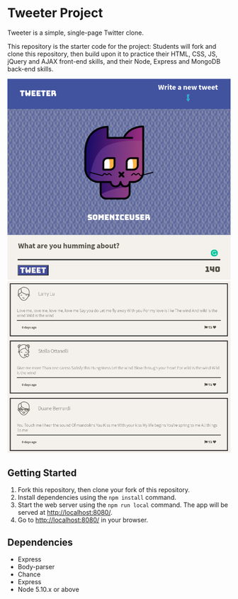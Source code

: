 # Tweeter Project

Tweeter is a simple, single-page Twitter clone.

This repository is the starter code for the project: Students will fork and clone this repository, then build upon it to practice their HTML, CSS, JS, jQuery and AJAX front-end skills, and their Node, Express and MongoDB back-end skills.

!["Screenshot of tweet compose box"](https://github.com/dhnascimento/tweeter/blob/master/docs/tweet-box.png)
!["Screenshot of tweets"](https://github.com/dhnascimento/tweeter/blob/master/docs/tweets.png)


## Getting Started

1. Fork this repository, then clone your fork of this repository.
2. Install dependencies using the `npm install` command.
3. Start the web server using the `npm run local` command. The app will be served at <http://localhost:8080/>.
4. Go to <http://localhost:8080/> in your browser.

## Dependencies
- Express
- Body-parser
- Chance
- Express
- Node 5.10.x or above
